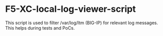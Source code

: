 # F5-XC-local-log-viewer-script
This script is used to filter /var/log/ltm (BIG-IP) for relevant log messages. This helps during tests and PoCs.
